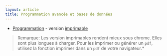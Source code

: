 ```yaml
---
layout: article
title: Programmation avancée et bases de données
---
```


- [Programmation](./prog/prog.html) - version [imprimable](./prog/prog.html?print-pdf)

> Remarque: Les version imprimables rendent mieux sous chrome. Elles
> sont plus longues à charger. Pour les imprimer ou générer un `pdf`,
> utilisez la fonction imprimer dans un `pdf` de votre navigateur.*
